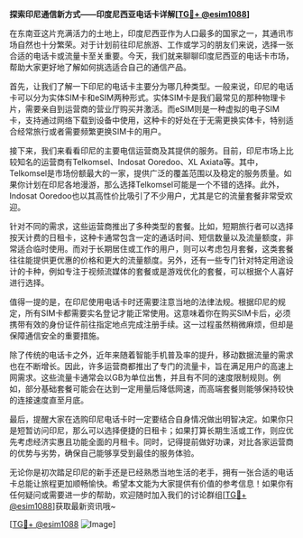 **探索印尼通信新方式——印度尼西亚电话卡详解[[TG💪+ @esim1088](https://t.me/s/esim1088)]**

在东南亚这片充满活力的土地上，印度尼西亚作为人口最多的国家之一，其通讯市场自然也十分繁荣。对于计划前往印尼旅游、工作或学习的朋友们来说，选择一张合适的电话卡或流量卡至关重要。今天，我们就来聊聊印度尼西亚的电话卡市场，帮助大家更好地了解如何挑选适合自己的通信产品。

首先，让我们了解一下印尼的电话卡主要分为哪几种类型。一般来说，印尼的电话卡可以分为实体SIM卡和eSIM两种形式。实体SIM卡是我们最常见的那种物理卡片，需要亲自到运营商的营业厅购买并激活。而eSIM则是一种虚拟的电子SIM卡，支持通过网络下载到设备中使用，这种卡的好处在于无需更换实体卡，特别适合经常旅行或者需要频繁更换SIM卡的用户。

接下来，我们来看看印尼的主要电信运营商及其提供的服务。目前，印尼市场上比较知名的运营商有Telkomsel、Indosat Ooredoo、XL Axiata等。其中，Telkomsel是市场份额最大的一家，提供广泛的覆盖范围以及稳定的服务质量。如果你计划在印尼各地漫游，那么选择Telkomsel可能是一个不错的选择。此外，Indosat Ooredoo也以其高性价比吸引了不少用户，尤其是它的流量套餐非常受欢迎。

针对不同的需求，这些运营商推出了多种类型的套餐。比如，短期旅行者可以选择按天计费的日租卡，这种卡通常包含一定的通话时间、短信数量以及流量额度，非常适合临时使用。而对于长期居住或工作的用户，则可以考虑包月套餐，这类套餐往往能提供更优惠的价格和更大的流量额度。另外，还有一些专门针对特定用途设计的卡种，例如专注于视频流媒体的套餐或是游戏优化的套餐，可以根据个人喜好进行选择。

值得一提的是，在印尼使用电话卡时还需要注意当地的法律法规。根据印尼的规定，所有SIM卡都需要实名登记才能正常使用。这意味着你在购买SIM卡后，必须携带有效的身份证件前往指定地点完成注册手续。这一过程虽然稍微麻烦，但却是保障通信安全的重要措施。

除了传统的电话卡之外，近年来随着智能手机普及率的提升，移动数据流量的需求也在不断增长。因此，许多运营商都推出了专门的流量卡，旨在满足用户的高速上网需求。这些流量卡通常会以GB为单位出售，并且有不同的速度限制规则。例如，部分基础套餐可能会在达到一定用量后降低网速，而高端套餐则能够保持较快的连接速度直至月底。

最后，提醒大家在选购印尼电话卡时一定要结合自身情况做出明智决定。如果你只是短暂访问印尼，那么可以选择便捷的日租卡；如果打算长期生活或工作，则应优先考虑经济实惠且功能全面的月租卡。同时，记得提前做好功课，对比各家运营商的优势与劣势，确保自己能够享受到最佳的服务体验。

无论你是初次踏足印尼的新手还是已经熟悉当地生活的老手，拥有一张合适的电话卡总能让旅程更加顺畅愉快。希望本文能为大家提供有价值的参考信息！如果你有任何疑问或需要进一步的帮助，欢迎随时加入我们的讨论群组[[TG💪+ @esim1088](https://t.me/s/esim1088)]获取最新资讯哦~

[[TG💪+ @esim1088](https://t.me/s/esim1088) ![Image](https://i.postimg.cc/4NQfJmqS/Snipaste-2025-05-13-00-14-12.png)]